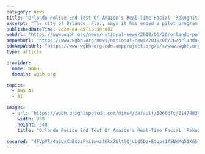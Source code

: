 ```yaml
---
category: news
title: "Orlando Police End Test Of Amazon's Real-Time Facial 'Rekognition' System"
excerpt: "The city of Orlando, Fla., says it has ended a pilot program in which its police force used Amazon's real-time facial recognition — a system called \"Rekognition\" that had triggered complaints from rights and privacy groups when its use was revealed ..."
publishedDateTime: 2020-04-09T15:30:00Z
webUrl: "https://www.wgbh.org/news/national-news/2018/06/26/orlando-police-end-test-of-amazons-real-time-facial-rekognition-system"
ampWebUrl: "https://www.wgbh.org/news/national-news/2018/06/26/orlando-police-end-test-of-amazons-real-time-facial-rekognition-system?_amp=true"
cdnAmpWebUrl: "https://www-wgbh-org.cdn.ampproject.org/c/s/www.wgbh.org/news/national-news/2018/06/26/orlando-police-end-test-of-amazons-real-time-facial-rekognition-system?_amp=true"
type: article

provider:
  name: WGBH
  domain: wgbh.org

topics:
  - AWS AI
  - AI

images:
  - url: "https://wgbh.brightspotcdn.com/dims4/default/3960d7c/2147483647/strip/true/crop/1289x703+0+11/resize/990x540!/format/jpg/quality/70/?url=https%3A%2F%2Fwgbh.brightspotcdn.com%2F31%2F05%2Ff38c541872ecbe4555d2826173f0%2Forlando-traffic-cam-wide-4d242769fd25bb799656278a22eeccd635957ace.jpg"
    width: 990
    height: 540
    title: "Orlando Police End Test Of Amazon's Real-Time Facial 'Rekognition' System"

secured: "4FVpVl/4aSUxXbBczzPyiiwvzfKkxZUltlQjvL05Oz+Etqps1f5NsMg51XGSlNFbLEBjJD2s8agbEhXxM2MYQxwVvTZPih5R12+ZdC/GznDTT8myzjHoNkmv9lOyZNfAt7mYh39V4fft32CpSkYF5lfhNfYlVwuFVMWX2LIvWdyTLi72RDnnn0dAH77jSu08xhdJ24GqnjXRo+tawwCpK6cNJIRRF5a4Dzw3U9/XYvaZLorcfEyF3sALPJIctK1u8zKzOEdTDdjkPvfqBj9enESIGwMYJHAHpORJuAXWg04c2DoldQENXiO4YFoQ0b6T;zZCwUfyjO9Z4jYadCjOqbg=="
---
```


